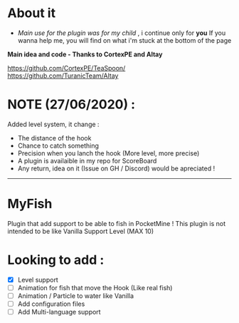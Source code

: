 # About it
* *Main use for the plugin was for my child* , i continue only for **you**
If you wanna help me, you will find on what i'm stuck at the bottom of the page


**Main idea and code - Thanks to CortexPE and Altay**

https://github.com/CortexPE/TeaSpoon/
https://github.com/TuranicTeam/Altay

# NOTE (27/06/2020) :
Added level system, it change :
- The distance of the hook
- Chance to catch something
- Precision when you lanch the hook (More level, more precise)
- A plugin is availaible in my repo for ScoreBoard
- Any return, idea on it (Issue on GH / Discord) would be apreciated !

-----------------

# MyFish

Plugin that add support to be able to fish in PocketMine !
This plugin is not intended to be like Vanilla
Support Level (MAX 10)

# Looking to add :
- [X] Level support
- [ ] Animation for fish that move the Hook (Like real fish)
- [ ] Animation / Particle to water like Vanilla
- [ ] Add configuration files 
- [ ] Add Multi-language support
